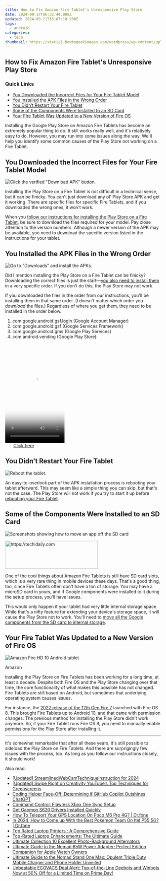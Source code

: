 ```yaml
---
title: How to Fix Amazon Fire Tablet's Unresponsive Play Store
date: 2024-09-17T06:32:44.808Z
updated: 2024-09-21T16:07:18.930Z
tags:
  - android
categories:
  - tech
thumbnail: https://static1.howtogeekimages.com/wordpress/wp-content/uploads/2024/04/an-amazon-fire-tablet-with-the-play-store-logo-on-the-front-with-a-warning-sign.jpg
---
```


## How to Fix Amazon Fire Tablet's Unresponsive Play Store

### Quick Links

* [You Downloaded the Incorrect Files for Your Fire Tablet Model](https://facebook.techidaily.com/the-visual-voyage-formulating-imagery-into-facebook-artifacts/)
* [You Installed the APK Files in the Wrong Order](https://extra-lessons.techidaily.com/digital-canvas-at-hand-select-the-premier-android-drawing-apps/)
* [You Didn’t Restart Your Fire Tablet](https://android-unlock.techidaily.com/in-2024-5-solutions-for-gionee-unlock-without-password-by-drfone-android/)
* [Some of the Components Were Installed to an SD Card](https://article-helps.techidaily.com/2024-approved-cut-free-video-opening-template-downloads/)
* [Your Fire Tablet Was Updated to a New Version of Fire OS](https://youtube-lab.techidaily.com/ed-outperform-competitors-youtube-visibility-tactics/)

 Installing the Google Play Store on Amazon Fire Tablets has become an extremely popular thing to do. It still works really well, and it's relatively easy to do. However, you may run into some issues along the way. We'll help you identify some common causes of the Play Store not working on a Fire Tablet.

##  You Downloaded the Incorrect Files for Your Fire Tablet Model

![Click the verified "Download APK" button.](https://static1.howtogeekimages.com/wordpress/wp-content/uploads/2023/08/2023-08-22_16-28-51.png) 

 Installing the Play Store on a Fire Tablet is not difficult in a technical sense, but it can be finicky. You can't just download any ol' Play Store APK and get it working. There are specific files for specific Fire Tablets, and if you downloaded the wrong ones, it won't work.

 When you [follow our instructions for installing the Play Store on a Fire Tablet](https://android-location.techidaily.com/how-to-fake-gps-on-android-without-mock-location-for-your-honor-magic-v2-drfone-by-drfone-virtual/), be sure to download the files required for your model. Pay close attention to the version numbers. Although a newer version of the APK may be available, you need to download the specific version listed in the instructions for your tablet.

##  You Installed the APK Files in the Wrong Order

![Go to "Downloads" and install the APKs.](https://static1.howtogeekimages.com/wordpress/wp-content/uploads/2023/08/screenshot_20230822-160748.png) 

 Did I mention installing the Play Store on a Fire Tablet can be finicky? Downloading the correct files is just the start—[you also need to install them](https://screen-mirroring-recording.techidaily.com/a-comparison-of-best-linux-screenshare-utilities/) in a very specific order. If you don't do this, the Play Store may not work.

 If you downloaded the files in the order from our instructions, you'll be installing them in that same order. (I doesn't matter which order you _download_ the files.) Regardless of where you get them, they need to be installed in the order below.

1. com.google.android.gsf.login (Google Account Manager)
2. com.google.android.gsf (Google Services Framework)
3. com.google.android.gms (Google Play Services)
4. com.android.vending (Google Play Store)

<!-- affiliate ads begin -->
<span id="1702748">
					<video width="192" height="320" style="cursor:pointer"
           poster="//a.impactradius-go.com/display-clicktoplayimage/1702748.png"
           onclick="if(!this.playClicked){this.play();this.setAttribute('controls',true);this.playClicked=true;}">
	   <source src="//a.impactradius-go.com/display-ad/18544-1702748">
	   <img src="//a.impactradius-go.com/display-clicktoplayimage/1702748.png" style="border: none; height: 100%; width: 100%; object-fit: contain">
	</video>
	<div style="width:120px;text-align:center"><a href="javascript:window.open(decodeURIComponent('https%3A%2F%2Ftwopages.pxf.io%2Fc%2F5597632%2F1702748%2F18544'), '_blank');void(0);">Click here</a></div>
</span>
<img height="0" width="0" src="https://imp.pxf.io/i/5597632/1702748/18544" style="position:absolute;visibility:hidden;" border="0" />
<!-- affiliate ads end -->

##  You Didn’t Restart Your Fire Tablet

![Reboot the tablet.](https://static1.howtogeekimages.com/wordpress/wp-content/uploads/2023/08/screenshot_20230822-160806.png) 

 An easy-to-overlook part of the APK installation process is rebooting your tablet afterward. This may seem like a simple thing you can skip, but that's not the case. The Play Store will not work if you try to start it up before [rebooting your Fire Tablet](https://facebook-video-share.techidaily.com/new-echoes-of-the-past-the-top-10-youtube-sources-for-history-lovers-for-2024/).

##  Some of the Components Were Installed to an SD Card

![Screenshots showing how to move an app off the SD card](https://static1.howtogeekimages.com/wordpress/wp-content/uploads/2023/11/2022-09-22_12-52-38.png) 

<!-- affiliate ads begin -->
<a href="https://aligracehair.sjv.io/c/5597632/1925544/19272" target="_top" id="1925544">
  <img src="//a.impactradius-go.com/display-ad/19272-1925544" border="0" alt="https://techidaily.com" width="300" height="90"/>
</a>
<img height="0" width="0" src="https://aligracehair.sjv.io/i/5597632/1925544/19272" style="position:absolute;visibility:hidden;" border="0" />
<!-- affiliate ads end -->

 One of the cool things about Amazon Fire Tablets is still have SD card slots, which is a very rare thing in mobile devices these days. That's a good thing, too, since Fire Tablets often don't have a ton of storage. You may have a microSD card in yours, and if Google components were installed to it during the setup process, you'll have issues.

 This would only happen if your tablet had very little internal storage space. While that's a nifty feature for extending your device's storage space, it will cause the Play Store not to work. You'll need to [move all the Google components from the SD card to internal storage](https://extra-lessons.techidaily.com/the-ultimate-guide-to-understanding-android-lightroom/).

##  Your Fire Tablet Was Updated to a New Version of Fire OS

![Amazon Fire HD 10 Android tablet](https://static1.howtogeekimages.com/wordpress/wp-content/uploads/2022/11/amazon-fire-hd-10.jpg) 

Amazon

 Installing the Play Store on Fire Tablets has been working for a long time, at least a decade. Despite both Fire OS and the Play Store changing over that time, the core functionality of what makes this possible has not changed. Fire Tablets are still based on Android, but sometimes that underlying operating system causes issues.

 For instance, the [2022 release of the 12th Gen Fire 7](https://youtube-help.techidaily.com/new-professional-rapid-thumbnail-artistry-for-valorant-games/) launched with Fire OS 8\. This brought Fire Tablets up to Android 10, and that came with permission changes. The previous method for installing the Play Store didn't work anymore. So, if your Fire Tablet runs Fire OS 8, you need to manually enable permissions for the Play Store after installing it.

---

 It's somewhat remarkable that after all these years, it's still possible to sideload the Play Store on Fire Tablets. And there are surprigingly few issues with the process, too. As long as you follow our instructions closely, it should work!

<ins class="adsbygoogle"
     style="display:block"
     data-ad-format="autorelaxed"
     data-ad-client="ca-pub-7571918770474297"
     data-ad-slot="1223367746"></ins>

<ins class="adsbygoogle"
     style="display:block"
     data-ad-client="ca-pub-7571918770474297"
     data-ad-slot="8358498916"
     data-ad-format="auto"
     data-full-width-responsive="true"></ins>

<span class="atpl-alsoreadstyle">Also read:</span>
<div><ul>
<li><a href="https://video-capture.techidaily.com/updated-streamlinedwebcamtechniqueinstruction-for-2024/"><u>[Updated] StreamlinedWebCamTechniqueInstruction for 2024</u></a></li>
<li><a href="https://facebook-video-share.techidaily.com/updated-swipe-right-on-creativity-youtubes-top-techniques-for-greenscreens/"><u>[Updated] Swipe Right on Creativity YouTube’s Top Techniques for Greenscreens</u></a></li>
<li><a href="https://tech-haven.techidaily.com/coding-helper-face-off-determining-if-github-copilot-outshines-chatgpt/"><u>Coding Helper Face-Off: Determining if GitHub Copilot Outshines ChatGPT</u></a></li>
<li><a href="https://games-able.techidaily.com/command-control-flawless-xbox-one-sync-setup/"><u>Command Control: Flawless Xbox One Sync Setup</u></a></li>
<li><a href="https://driver-install.techidaily.com/get-gaomon-s620-drivers-installed-quickly/"><u>Get Gaomon S620 Drivers Installed Quickly</u></a></li>
<li><a href="https://change-location.techidaily.com/how-to-teleport-your-gps-location-on-poco-m6-pro-4g-drfone-by-drfone-virtual-android/"><u>How To Teleport Your GPS Location On Poco M6 Pro 4G? | Dr.fone</u></a></li>
<li><a href="https://android-pokemon-go.techidaily.com/in-2024-how-to-come-up-with-the-best-pokemon-team-on-itel-p55-5g-drfone-by-drfone-virtual-android/"><u>In 2024, How to Come up With the Best Pokemon Team On Itel P55 5G? | Dr.fone</u></a></li>
<li><a href="https://hardware-reviews.techidaily.com/top-rated-laptop-printers-a-comprehensive-guide/"><u>Top Rated Laptop Printers : A Comprehensive Guide</u></a></li>
<li><a href="https://hardware-reviews.techidaily.com/top-rated-laptop-enhancements-the-ultimate-guide/"><u>Top-Rated Laptop Enhancements: The Ultimate Guide</u></a></li>
<li><a href="https://extra-tips.techidaily.com/ultimate-collection-10-excellent-photo-background-alternators/"><u>Ultimate Collection 10 Excellent Photo-Background Alternators</u></a></li>
<li><a href="https://hardware-reviews.techidaily.com/ultimate-guide-to-the-nomad-65w-power-adapter-perfect-edition-companion-for-apple-watch-owners/"><u>Ultimate Guide to the Nomad 65W Power Adapter: Perfect Edition Companion for Apple Watch Owners</u></a></li>
<li><a href="https://hardware-reviews.techidaily.com/ultimate-guide-to-the-nomad-stand-one-max-opulent-triple-duty-mobile-charger-and-phone-holder-unveiled/"><u>Ultimate Guide to the Nomad Stand One Max: Opulent Triple Duty Mobile Charger and Phone Holder Unveiled</u></a></li>
<li><a href="https://hardware-reviews.techidaily.com/unbeatable-ecovacs-deal-alert-top-of-the-line-deebots-and-winbots-now-at-50-off-for-a-limited-time-on-prime-day/"><u>Unbeatable ECOVACS Deal Alert: Top-of-the-Line Deebots and Winbots Now at 50% Off for a Limited Time on Prime Day!</u></a></li>
</ul></div>

